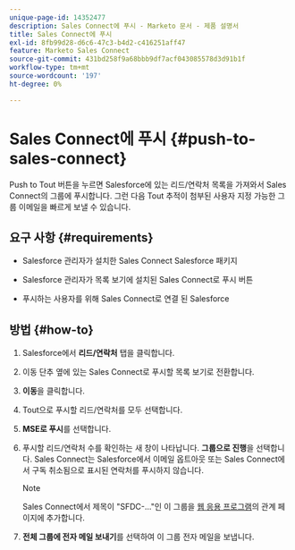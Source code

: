 ```yaml
---
unique-page-id: 14352477
description: Sales Connect에 푸시 - Marketo 문서 - 제품 설명서
title: Sales Connect에 푸시
exl-id: 8fb99d28-d6c6-47c3-b4d2-c416251aff47
feature: Marketo Sales Connect
source-git-commit: 431bd258f9a68bbb9df7acf043085578d3d91b1f
workflow-type: tm+mt
source-wordcount: '197'
ht-degree: 0%

---
```


# Sales Connect에 푸시 {#push-to-sales-connect}

Push to Tout 버튼을 누르면 Salesforce에 있는 리드/연락처 목록을 가져와서 Sales Connect의 그룹에 푸시합니다. 그런 다음 Tout 추적이 첨부된 사용자 지정 가능한 그룹 이메일을 빠르게 보낼 수 있습니다.

## 요구 사항 {#requirements}

* Salesforce 관리자가 설치한 Sales Connect Salesforce 패키지

* Salesforce 관리자가 목록 보기에 설치된 Sales Connect로 푸시 버튼

* 푸시하는 사용자를 위해 Sales Connect로 연결 된 Salesforce

## 방법 {#how-to}

1. Salesforce에서 **리드/연락처** 탭을 클릭합니다.
1. 이동 단추 옆에 있는 Sales Connect로 푸시할 목록 보기로 전환합니다.
1. **이동**&#x200B;을 클릭합니다.
1. Tout으로 푸시할 리드/연락처를 모두 선택합니다.
1. **MSE로 푸시**&#x200B;를 선택합니다.
1. 푸시할 리드/연락처 수를 확인하는 새 창이 나타납니다. **그룹으로 진행**&#x200B;을 선택합니다. Sales Connect는 Salesforce에서 이메일 옵트아웃 또는 Sales Connect에서 구독 취소됨으로 표시된 연락처를 푸시하지 않습니다.

   >[!NOTE]
   >
   >Sales Connect에서 제목이 &quot;SFDC-...&quot;인 이 그룹을 [웹 응용 프로그램](https://toutapp.com/login)의 관계 페이지에 추가합니다.

1. **전체 그룹에 전자 메일 보내기**&#x200B;를 선택하여 이 그룹 전자 메일을 보냅니다.
